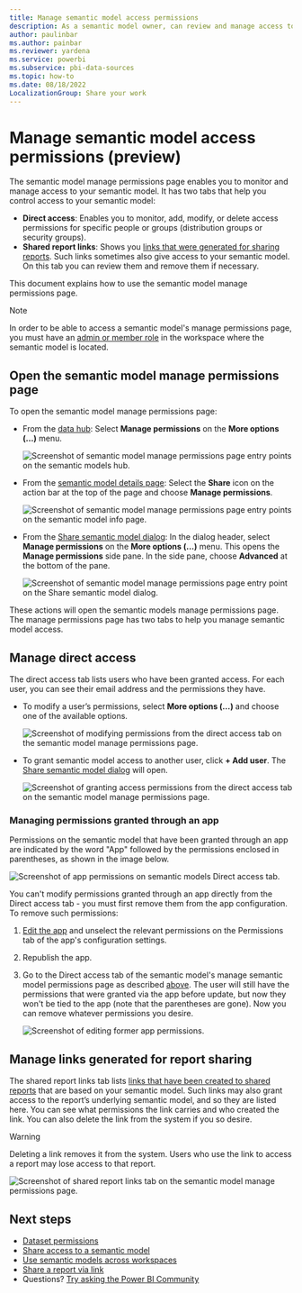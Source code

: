 ```yaml
---
title: Manage semantic model access permissions
description: As a semantic model owner, can review and manage access to your semantic model, to help keep your sensitive data secure.
author: paulinbar
ms.author: painbar
ms.reviewer: yardena
ms.service: powerbi
ms.subservice: pbi-data-sources
ms.topic: how-to
ms.date: 08/18/2022
LocalizationGroup: Share your work
---
```

# Manage semantic model access permissions (preview)

The semantic model manage permissions page enables you to monitor and manage access to your semantic model. It has two tabs that help you control access to your semantic model:
* **Direct access**: Enables you to monitor, add, modify, or delete access permissions for specific people or groups (distribution groups or security groups).
* **Shared report links**: Shows you [links that were generated for sharing reports](../collaborate-share/service-share-dashboards.md). Such links sometimes also give access to your semantic model. On this tab you can review them and remove them if necessary.

This document explains how to use the semantic model manage permissions page.

>[!NOTE]
> In order to be able to access a semantic model's manage permissions page, you must have an [admin or member role](../collaborate-share/service-roles-new-workspaces.md) in the workspace where the semantic model is located.

## Open the semantic model manage permissions page

To open the semantic model manage permissions page:

* From the [data hub](service-data-hub.md#find-the-data-you-need): Select **Manage permissions** on the **More options (…)** menu.

    ![Screenshot of semantic model manage permissions page entry points on the semantic models hub.](media/service-datasets-manage-access-permissions/power-bi-dataset-manage-permissions-entry-datasets-hub-page.png)

* From the [semantic model details page](service-dataset-details-page.md#supported-actions): Select the **Share** icon on the action bar at the top of the page and choose **Manage permissions**.

    ![Screenshot of semantic model manage permissions page entry points on the semantic model info page.](media/service-datasets-manage-access-permissions/power-bi-dataset-manage-permissions-entry-dataset-info-page.png)

* From the [Share semantic model dialog](service-datasets-share.md): In the dialog header, select **Manage permissions** on the **More options (…)** menu. This opens the **Manage permissions** side pane. In the side pane, choose **Advanced** at the bottom of the pane.

    ![Screenshot of semantic model manage permissions page entry point on the Share semantic model dialog.](media/service-datasets-manage-access-permissions/power-bi-dataset-manage-permissions-entry-share-dataset-dialog.png)
 
These actions will open the semantic models manage permissions page. The manage permissions page has two tabs to help you manage semantic model access.

## Manage direct access

The direct access tab lists users who have been granted access. For each user, you can see their email address and the permissions they have.

* To modify a user’s permissions, select **More options (…)** and choose one of the available options.

    ![Screenshot of modifying permissions from the direct access tab on the semantic model manage permissions page.](media/service-datasets-manage-access-permissions/power-bi-dataset-direct-access-tab-modify.png)

* To grant semantic model access to another user, click **+ Add user**. The [Share semantic model dialog](service-datasets-share.md) will open.

    ![Screenshot of granting access permissions from the direct access tab on the semantic model manage permissions page.](media/service-datasets-manage-access-permissions/power-bi-dataset-direct-access-tab-add-user.png)

### Managing permissions granted through an app

Permissions on the semantic model that have been granted through an app are indicated by the word "App" followed by the permissions enclosed in parentheses, as shown in the image below.

![Screenshot of app permissions on semantic models Direct access tab.](media/service-datasets-manage-access-permissions/power-bi-dataset-direct-access-tab-app-permissions.png)

You can't modify permissions granted through an app directly from the Direct access tab - you must first remove them from the app configuration. To remove such permissions:

1. [Edit the app](../collaborate-share/service-create-distribute-apps.md#change-your-published-app) and unselect the relevant permissions on the Permissions tab of the app's configuration settings.

1. Republish the app.

1. Go to the Direct access tab of the semantic model's manage semantic model permissions page as described [above](#manage-direct-access). The user will still have the permissions that were granted via the app before update, but now they won't be tied to the app (note that the parentheses are gone). Now you can remove whatever permissions you desire.

    ![Screenshot of editing former app permissions.](media/service-datasets-manage-access-permissions/power-bi-dataset-direct-access-tab-app-permissions-remove.png)

## Manage links generated for report sharing

The shared report links tab lists [links that have been created to shared reports](../collaborate-share/service-share-dashboards.md) that are based on your semantic model. Such links may also grant access to the report’s underlying semantic model, and so they are listed here. You can see what permissions the link carries and who created the link. You can also delete the link from the system if you so desire.

>[!WARNING]
> Deleting a link removes it from the system. Users who use the link to access a report may lose access to that report.

![Screenshot of shared report links tab on the semantic model manage permissions page.](media/service-datasets-manage-access-permissions/power-bi-dataset-shared-report-links-tab.png)

## Next steps

* [Dataset permissions](./service-datasets-permissions.md)
* [Share access to a semantic model](./service-datasets-share.md)
* [Use semantic models across workspaces](./service-datasets-across-workspaces.md)
* [Share a report via link](../collaborate-share/service-share-dashboards.md#share-a-report-via-link)
* Questions? [Try asking the Power BI Community](https://community.powerbi.com/)
